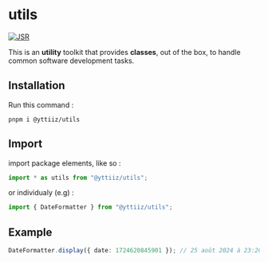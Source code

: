 # utils

[![JSR](https://jsr.io/badges/@yttiiz/utils)](https://jsr.io/@yttiiz/utils)

This is an **utility** toolkit that provides **classes**, out of the box, to handle common software development tasks.

## Installation

Run this command :

```
pnpm i @yttiiz/utils
```

## Import

import package elements, like so :

```ts
import * as utils from "@yttiiz/utils";
```

or individualy (e.g) :

```ts
import { DateFormatter } from "@yttiiz/utils";
```

## Example

```ts
DateFormatter.display({ date: 1724620845901 }); // 25 août 2024 à 23:20
```
